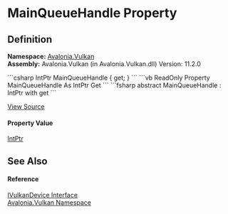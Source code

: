 # MainQueueHandle Property




## Definition
**Namespace:** <a href="N_Avalonia_Vulkan">Avalonia.Vulkan</a>  
**Assembly:** Avalonia.Vulkan (in Avalonia.Vulkan.dll) Version: 11.2.0

<Tabs groupId="api-code-preview">
<TabItem value="csharp" label="C#">
```csharp
IntPtr MainQueueHandle { get; }
```
</TabItem>
<TabItem value="vb" label="VB">
```vb
ReadOnly Property MainQueueHandle As IntPtr
	Get
```
</TabItem>
<TabItem value="fsharp" label="F#">
```fsharp
abstract MainQueueHandle : IntPtr with get
```
</TabItem>
</Tabs>



<a href="https://github.com/AvaloniaUI/Avalonia/tree/master/src/Avalonia.Vulkan/IVulkanDevice.cs" title="View the source code">View Source</a>



#### Property Value
<a href="https://learn.microsoft.com/dotnet/api/system.intptr" target="_blank" rel="noopener noreferrer">IntPtr</a>

## See Also


#### Reference
<a href="T_Avalonia_Vulkan_IVulkanDevice">IVulkanDevice Interface</a>  
<a href="N_Avalonia_Vulkan">Avalonia.Vulkan Namespace</a>  

